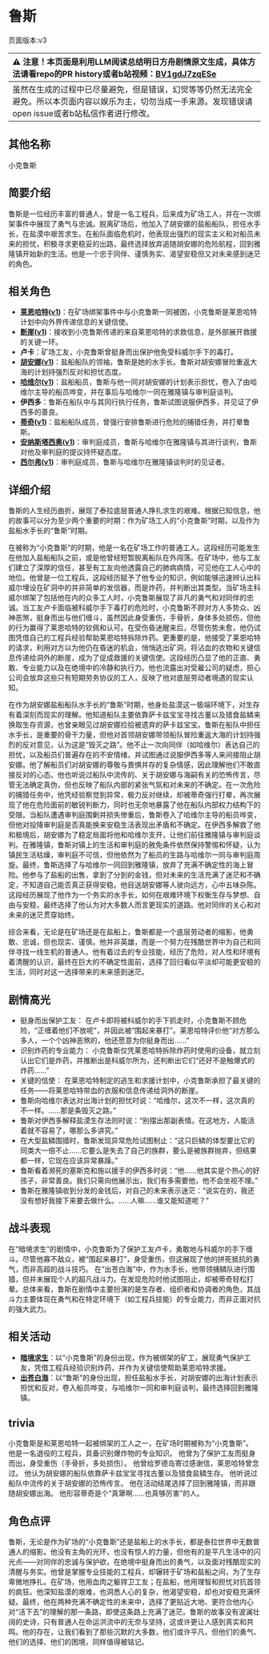 # 鲁斯
页面版本:v3
 

| :warning: 注意！本页面是利用LLM阅读总结明日方舟剧情原文生成，具体方法请看repo的PR history或者b站视频：[BV1gdJ7zqESe](https://www.bilibili.com/video/BV1gdJ7zqESe/)         |
|:----------------------------|
| 虽然在生成的过程中已尽量避免，但是错误，幻觉等等仍然无法完全避免。所以本页面内容以娱乐为主，切勿当成一手来源。发现错误请open issue或者b站私信作者进行修改。|



## 其他名称
小克鲁斯
## 简要介绍
鲁斯是一位经历丰富的普通人，曾是一名工程兵，后来成为矿场工人，并在一次绑架事件中展现了勇气与忠诚。脱离矿场后，他加入了胡安娜的盐船船队，担任水手长，在盐漠中艰苦求生。在船队面临危机时，他表现出强烈的现实主义和对船员未来的担忧，积极寻求更稳妥的出路，最终选择放弃追随胡安娜的危险航程，回到雅隆镇开始新的生活。他是一个忠于同伴、谨慎务实、渴望安稳但又对未来感到迷茫的角色。
## 相关角色
-   **[莱恩哈特](char_373_lionhd.md)([v1](../chars/char_373_lionhd.md))**：在矿场绑架事件中与小克鲁斯一同被困，小克鲁斯是莱恩哈特计划中向外界传递信息的关键信使。
-   **[断崖](char_294_ayer.md)([v1](../chars/char_294_ayer.md))**：接收到小克鲁斯传递的来自莱恩哈特的求救信息，是外部展开救援的关键一环。
-   **卢卡**：矿场工友，小克鲁斯曾挺身而出保护他免受科威尔手下的毒打。
-   **[胡安娜](extended_char_hu_an_na.md)([v1](../chars/extended_char_hu_an_na.md))**：盐船船队的领袖，鲁斯是她的水手长。鲁斯对胡安娜冒险重返大海的计划持强烈反对和担忧态度。
-   **[哈维尔](extended_char_ha_wei_er.md)([v1](../chars/extended_char_ha_wei_er.md))**：盐船船员，鲁斯与他一同对胡安娜的计划表示担忧，卷入了由哈维尔主导的船员哗变，并在事后与哈维尔一同在雅隆镇与审判庭谈判。
-   **伊西多**：鲁斯在船队中与其同行执行任务，鲁斯试图说服伊西多，并见证了伊西多的善良。
-   **[蒂奇](extended_char_di_qi.md)([v1](../chars/extended_char_di_qi.md))**：盐船船队成员，曾强行安排鲁斯进行危险的捕猎任务，并打晕鲁斯。
-   **[安纳斯塔西奥](extended_char_an_na_si_ta_xi_ao.md)([v1](../chars/extended_char_an_na_si_ta_xi_ao.md))**：审判庭成员，鲁斯与哈维尔在雅隆镇与其进行谈判，鲁斯对他及审判庭的提议持怀疑态度。
-   **[西尔弗](extended_char_xi_er_fu.md)([v1](../chars/extended_char_xi_er_fu.md))**：审判庭成员，鲁斯与哈维尔在雅隆镇谈判时的见证者。
## 详细介绍
鲁斯的人生经历曲折，展现了泰拉底层普通人挣扎求生的艰难。根据已知信息，他的故事可以分为至少两个重要的时期：作为矿场工人的“小克鲁斯”时期，以及作为盐船水手长的“鲁斯”时期。

在被称为“小克鲁斯”的时期，他是一名在矿场工作的普通工人。这段经历可能发生在他加入盐船船队之前，或是他曾经短暂脱离船队在外闯荡。在矿场中，他与工友们建立了深厚的信任，甚至有工友向他透露自己的肺病病情，可见他在工人心中的地位。他曾是一位工程兵，这段经历赋予了他专业的知识，例如能够迅速辨认出科威尔埋设在矿洞中的并非简单的发信器，而是炸药，并判断出其类型。当矿场主科威尔绑架了包括他在内的众多工人时，小克鲁斯展现了非凡的勇气和对同伴的忠诚。当工友卢卡面临被科威尔手下毒打的危险时，小克鲁斯不顾对方人多势众、凶神恶煞，挺身而出与他们缠斗，虽然因此身受重伤，手骨折，身体多处损伤，但他的行为赢得了莱恩哈特的钦佩和认可。在受伤昏迷醒来后，尽管伤势未愈，他仍试图凭借自己的工程兵经验帮助莱恩哈特拆除炸药。更重要的是，他接受了莱恩哈特的请求，利用对方以为他仍在昏迷的机会，悄悄逃出矿洞，将沾血的衣物和关键信息传递给洞外的断崖，成为了促成救援的关键信使。这段经历凸显了他的正直、勇敢、专业能力以及在绝境中的冷静和执行力。他也流露出对受雇公司的疑虑，担心公司会放弃这些只有短期劳务协议的工人，反映了他对底层劳动者境遇的现实认知。

在作为胡安娜盐船船队水手长的“鲁斯”时期，他身处盐漠这一极端环境下，对生存有着深刻而现实的理解。他知道船队主要依靠萨卡兹宝宝寻找古董以及猎食盐鳞来换取生存资源，也曾亲眼见过胡安娜捡拾被遗弃的萨卡兹宝宝。鲁斯在船队中担任水手长，是重要的骨干力量，但他对首领胡安娜带领船队冒险重返大海的计划持强烈的反对意见，认为这是“毁灭之路”。他不止一次向同伴（如哈维尔）表达自己的担忧，以及船员们普遍存在的不安情绪，并试图通过说服伊西多等人来间接阻止胡安娜。他了解船员们对胡安娜的尊敬与畏惧并存的复杂情感，因此理解他们不敢直接反对的心态。他也听说过船队中流传的、关于胡安娜与海嗣有关的恐怖传言，尽管无法确定真伪，但也反映了船队内部的紧张气氛和对未来的不确定。在一次危险的捕猎任务中，他凭经验察觉到异常，极力反对继续，却被蒂奇强行打晕，再次展现了他在危险面前的敏锐判断力，同时也无奈地暴露了他在船队内部权力结构下的受限。当船队遭遇审判庭围剿并损失惨重后，鲁斯卷入了哈维尔主导的船员哗变，但他对投降审判庭是否真能换来安稳生活表现出矛盾和不确定。在伊西多解救了他和极境后，胡安娜为了稳定局面将他和哈维尔支开，让他们前往雅隆镇与审判庭谈判。在雅隆镇，鲁斯对镇上的生活和审判庭的赦免条件依然保持警惕和怀疑，认为镇民生活枯燥，审判庭不可信，但他依然为了船员的生路与哈维尔一同与审判庭周旋。最终，鲁斯选择了与哈维尔一同回到雅隆镇，放弃了充满不确定性的海上冒险。他参与了盐船的出售，拿到了分到的金钱，但对未来的生活充满了迷茫和不确定，不知道自己能否真正获得安稳。他目送胡安娜等人驶向远方，心中五味杂陈。这段经历展现了他作为一个务实的水手长，如何在艰难环境下权衡生存与梦想、自由与安稳，最终选择了他认为对大多数人而言更现实的道路。他对同伴的关心和对未来的迷茫贯穿始终。

综合来看，无论是在矿场还是在盐船上，鲁斯都是一个底层劳动者的缩影，他勇敢、忠诚，但也现实、谨慎。他并非英雄，而是一个努力在残酷世界中为自己和同伴寻找一线生机的普通人。他有着过去的专业技能，经历了危险，对人性和环境有着清醒的认识，最终在巨大的不确定性面前，选择了回归看似平淡却可能更安稳的生活，同时对这一选择带来的未来感到迷茫。
## 剧情高光
-   挺身而出保护工友： 在卢卡即将被科威尔的手下抓走时，小克鲁斯不顾危险，“正缠着他们不放呢”，并因此被“围起来暴打”。莱恩哈特评价他“对方那么多人，一个个凶神恶煞的，他还愿意为你挺身而出......”
-   识别炸药的专业能力： 小克鲁斯仅凭莱恩哈特拆除炸药时使用的设备，就立刻认出它们是炸药，并推断出是科威尔所为，还判断出它们“还好不是触爆式的炸药......”
-   关键的信使： 在莱恩哈特制定的逃生和求援计划中，小克鲁斯承担了最关键的任务——将莱恩哈特带血的衣服和信息传递给洞外的断崖。
-   鲁斯向哈维尔表达对出海计划的担忧时说：“哈维尔，这次不一样，这次真的不一样。......那是条毁灭之路。”
-   鲁斯对伊西多解释盐漠生存法则时说：“别摆出那副表情。在这地方，人能活着就不容易了，哪那么多讲究。”
-   在大型盐鳞围猎时，鲁斯发现异常危险试图制止：“这只巨鳞的体型要比它的同类大一倍不止......它要么是失去了自己的族群，要么是被族群抛弃，但结果都一样，它现在应该异常暴躁。”
-   鲁斯看着濒死的塞斯克和施以援手的伊西多时说：“他......他其实是个热心的好孩子，非常善良。我们只需向他展示出，我们有多需要他，他不会坐视不理。”
-   鲁斯在雅隆镇收到分发的金钱后，对自己的未来表示迷茫：“说实在的，我还没有想好我接下来要去做什么。......人嘛......谁又能知道呢？”
## 战斗表现
在“暗境求生”的剧情中，小克鲁斯为了保护工友卢卡，勇敢地与科威尔的手下缠斗。尽管他寡不敌众，被“围起来暴打”，身受重伤，但这展现了他的拼死抵抗的勇气，而非高超的战斗技巧。
在“出苍白海”中，作为水手长，他带领捕鳞队进行围猎，但并未展现个人的超凡战斗力。在发现危险时他试图阻止，却被蒂奇轻松打晕。总体来看，鲁斯在剧情中主要扮演的是生存者、组织者和协调者的角色，其战斗力主要体现在勇气和在特定环境下（如工程兵技能）的专业能力，而非正面对抗的强大武力。
## 相关活动
-   **[暗境求生](../stories/story_lionhd_set_1.md)**：以“小克鲁斯”的身份出现，作为被绑架的矿工，展现勇气保护工友，凭借工程兵经验识别炸药，并作为关键信使帮助莱恩哈特求援。
-   **[出苍白海](../stories/act39side.md)**：以“鲁斯”的身份出现，担任盐船水手长，对胡安娜的出海计划表示担忧和反对，卷入船员哗变，与哈维尔一同和审判庭谈判，最终选择回到雅隆镇。
## trivia
小克鲁斯是和莱恩哈特一起被绑架的工人之一，在矿场时期被称为“小克鲁斯”。
他是一名退役的工程兵，具备识别爆炸物的专业知识。
他曾为了保护工友而挺身而出，身受重伤（手骨折，多处损伤）。
他曾给罗德岛寄过感谢信，莱恩哈特曾念过。
他认为胡安娜的船队依靠萨卡兹宝宝寻找古董以及猎食盐鳞生存。
他听说过船队中流传的关于胡安娜的恐怖传言。
他在活动结尾选择了回到雅隆镇，而非跟随胡安娜出海。
他形容蒂奇是个“真犟啊......也真够厉害”的人。
## 角色点评
鲁斯，无论是作为矿场的“小克鲁斯”还是盐船上的水手长，都是泰拉世界中无数普通人的缩影。他没有主角的光环，也没有惊人的力量，但他有的是平凡生活中的闪光点——对同伴的忠诚与保护欲，在绝境中挺身而出的勇气，以及面对残酷现实的清醒与务实。他曾是掌握专业技能的工程兵，却辗转于矿场和盐船之间，为了生存卑微地挣扎。在矿场，他用血肉之躯捍卫工友；在盐船，他用理智和担忧对抗首领的疯狂。他深知盐漠的艰难，也洞悉人心的复杂，他渴望安稳，却也对安稳充满怀疑。最终，他在两种充满不确定性的未来中，选择了更贴近大地、更符合他内心对“活下去”的理解的那一条路，即使这条路上充满了迷茫。鲁斯的故事没有波澜壮阔的史诗，只有普通人在命运洪流中的无奈与坚持，这或许更让人感到真实和共鸣。他的存在，让我们看到了那些沉默的大多数，他们或许平凡，但他们的勇气、他们的选择、他们的困境，同样值得被铭记。